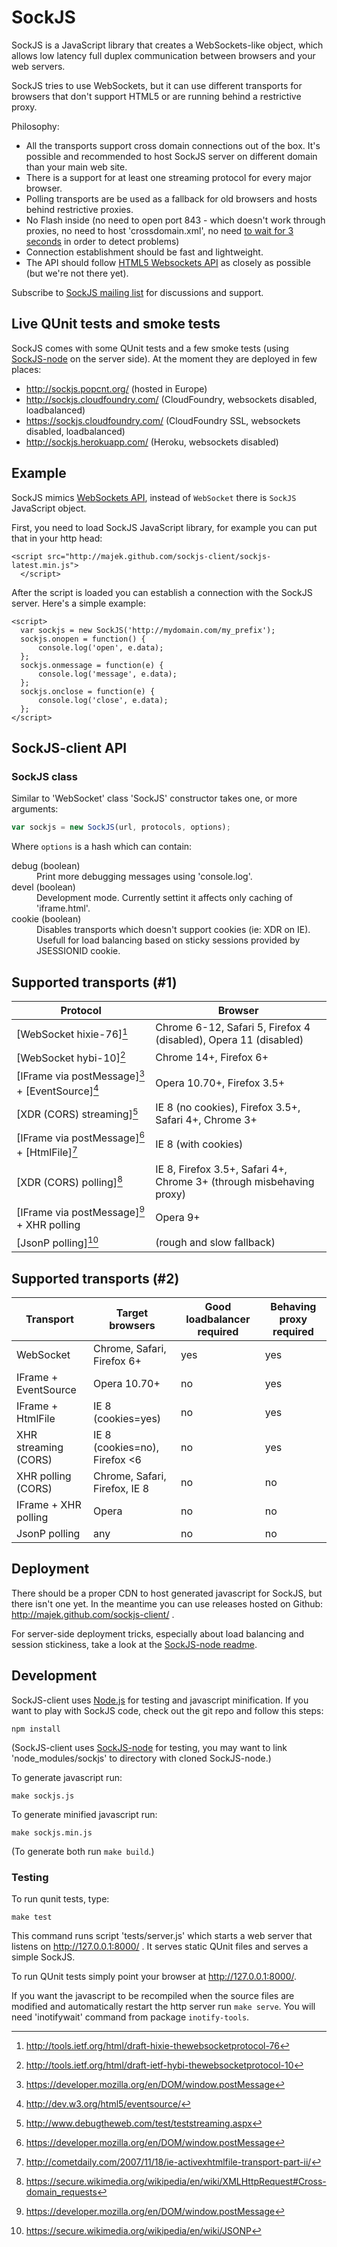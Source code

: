 SockJS
======

SockJS is a JavaScript library that creates a WebSockets-like object,
which allows low latency full duplex communication between browsers
and your web servers.

SockJS tries to use WebSockets, but it can use different transports
for browsers that don't support HTML5 or are running behind a
restrictive proxy.

Philosophy:

 * All the transports support cross domain connections out of the
   box. It's possible and recommended to host SockJS server on
   different domain than your main web site.
 * There is a support for at least one streaming protocol for every
   major browser.
 * Polling transports are be used as a fallback for old browsers and
   hosts behind restrictive proxies.
 * No Flash inside (no need to open port 843 - which doesn't work
   through proxies, no need to host 'crossdomain.xml', no need
   [to wait for 3 seconds](https://github.com/gimite/web-socket-js/issues/49)
   in order to detect problems)
 * Connection establishment should be fast and lightweight.
 * The API should follow [HTML5 Websockets API](http://dev.w3.org/html5/websockets/) as closely as possible (but we're not there yet).


Subscribe to
[SockJS mailing list](http://groups.google.com/group/sockjs) for
discussions and support.


Live QUnit tests and smoke tests
--------------------------------

SockJS comes with some QUnit tests and a few smoke tests (using
[SockJS-node](https://github.com/majek/sockjs-client) on the server
side). At the moment they are deployed in few places:

 * http://sockjs.popcnt.org/ (hosted in Europe)
 * http://sockjs.cloudfoundry.com/ (CloudFoundry, websockets disabled, loadbalanced)
 * https://sockjs.cloudfoundry.com/ (CloudFoundry SSL, websockets disabled, loadbalanced)
 * http://sockjs.herokuapp.com/ (Heroku, websockets disabled)


Example
-------

SockJS mimics [WebSockets API](http://dev.w3.org/html5/websockets/),
 instead of `WebSocket` there is `SockJS` JavaScript object.

First, you need to load SockJS JavaScript library, for example you can
put that in your http head:

    <script src="http://majek.github.com/sockjs-client/sockjs-latest.min.js">
      </script>

After the script is loaded you can establish a connection with the
SockJS server. Here's a simple example:

    <script>
      var sockjs = new SockJS('http://mydomain.com/my_prefix');
      sockjs.onopen = function() {
          console.log('open', e.data);
      };
      sockjs.onmessage = function(e) {
          console.log('message', e.data);
      };
      sockjs.onclose = function(e) {
          console.log('close', e.data);
      };
    </script>


SockJS-client API
-----------------

### SockJS class

Similar to 'WebSocket' class 'SockJS' constructor takes one, or more arguments:

```javascript
var sockjs = new SockJS(url, protocols, options);
```

Where `options` is a hash which can contain:

<dl>
<dt>debug (boolean)</dt>
<dd>Print more debugging messages using 'console.log'.</dd>
<dt>devel (boolean)</dt>
<dd>Development mode. Currently settint it affects only caching of 'iframe.html'.</dd>
<dt>cookie (boolean)</dt>
<dd>Disables transports which doesn't support cookies (ie: XDR on
    IE). Usefull for load balancing based on sticky sessions provided by
    JSESSIONID cookie.</dd>
<dt></dt>
<dd></dd>
</dl>


Supported transports (#1)
-------------------------

Protocol                                          | Browser
------------------------------------------------- | -------------
[WebSocket hixie-76][^1]                          | Chrome 6-12, Safari 5, Firefox 4 (disabled), Opera 11 (disabled)
[WebSocket hybi-10][^2]                           | Chrome 14+, Firefox 6+
[IFrame via postMessage][^3] + [EventSource][^4]  | Opera 10.70+, Firefox 3.5+
[XDR (CORS) streaming][^7]                        | IE 8 (no cookies), Firefox 3.5+, Safari 4+, Chrome 3+
[IFrame via postMessage][^3] + [HtmlFile][^8]     | IE 8 (with cookies)
[XDR (CORS) polling][^5]                          | IE 8, Firefox 3.5+, Safari 4+, Chrome 3+ (through misbehaving proxy)
[IFrame via postMessage][^3] + XHR polling        | Opera 9+
[JsonP polling][^6]                               | (rough and slow fallback)


[^1]: http://tools.ietf.org/html/draft-hixie-thewebsocketprotocol-76
[^2]: http://tools.ietf.org/html/draft-ietf-hybi-thewebsocketprotocol-10
[^3]: https://developer.mozilla.org/en/DOM/window.postMessage
[^4]: http://dev.w3.org/html5/eventsource/
[^5]: https://secure.wikimedia.org/wikipedia/en/wiki/XMLHttpRequest#Cross-domain_requests
[^6]: https://secure.wikimedia.org/wikipedia/en/wiki/JSONP
[^7]: http://www.debugtheweb.com/test/teststreaming.aspx
[^8]: http://cometdaily.com/2007/11/18/ie-activexhtmlfile-transport-part-ii/


Supported transports (#2)
-------------------------

Transport              | Target browsers               | Good loadbalancer required |  Behaving proxy required
---------------------- | ----------------------------- | -------------------------- | ------------------------
WebSocket              | Chrome, Safari, Firefox 6+    |          yes               |          yes
IFrame + EventSource   | Opera 10.70+                  |          no                |          yes
IFrame + HtmlFile      | IE 8 (cookies=yes)            |          no                |          yes
XHR streaming (CORS)   | IE 8 (cookies=no), Firefox <6 |          no                |          yes
XHR polling (CORS)     | Chrome, Safari, Firefox, IE 8 |          no                |          no
IFrame + XHR polling   | Opera                         |          no                |          no
JsonP polling          | any                           |          no                |          no


Deployment
----------

There should be a proper CDN to host generated javascript for SockJS,
but there isn't one yet. In the meantime you can use releases hosted
on Github: http://majek.github.com/sockjs-client/ .

For server-side deployment tricks, especially about load balancing and
session stickiness, take a look at the
[SockJS-node readme](https://github.com/majek/sockjs-node#readme).


Development
-----------

SockJS-client uses [Node.js](http://nodejs.org/) for testing and
javascript minification. If you want to play with SockJS code, check
out the git repo and follow this steps:

    npm install

(SockJS-client uses
[SockJS-node](https://github.com/majek/sockjs-node) for testing, you
may want to link 'node_modules/sockjs' to directory with cloned
SockJS-node.)

To generate javascript run:

    make sockjs.js

To generate minified javascript run:

    make sockjs.min.js

(To generate both run `make build`.)


### Testing

To run qunit tests, type:

    make test

This command runs script 'tests/server.js' which starts a web server
that listens on http://127.0.0.1:8000/ . It serves static QUnit files
and serves a simple SockJS.

To run QUnit tests simply point your browser at
http://127.0.0.1:8000/.

If you want the javascript to be recompiled when the source files are
modified and automatically restart the http server run `make serve`.
You will need 'inotifywait' command from package `inotify-tools`.

